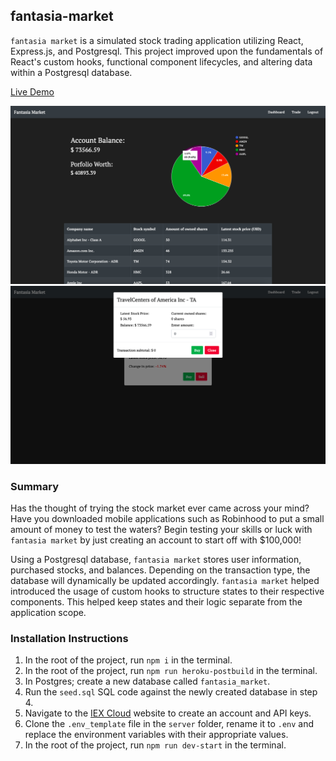 ## fantasia-market
`fantasia market` is a simulated stock trading application utilizing React, Express.js, and Postgresql. This project improved upon the fundamentals of React's custom hooks, functional component lifecycles, and altering data within a Postgresql database.

[Live Demo](https://react-fantasia-market.herokuapp.com/)

![dashboard-page-screenshot](./demo-screenshot-1.png)
![trade-page-screenshot](./demo-screenshot-2.png)

### Summary

Has the thought of trying the stock market ever came across your mind? Have you downloaded mobile applications such as Robinhood to put a small amount of money to test the waters? Begin testing your skills or luck with `fantasia market` by just creating an account to start off with $100,000!

Using a Postgresql database, `fantasia market` stores user information, purchased stocks, and balances. Depending on the transaction type, the database will dynamically be updated accordingly. `fantasia market` helped introduced the usage of custom hooks to structure states to their respective components. This helped keep states and their logic separate from the application scope.

### Installation Instructions
1. In the root of the project, run `npm i` in the terminal.
2. In the root of the project, run `npm run heroku-postbuild` in the terminal.
3. In Postgres; create a new database called `fantasia_market`.
4. Run the `seed.sql` SQL code against the newly created database in step 4.
5. Navigate to the [IEX Cloud](https://iexcloud.io/) website to create an account and API keys.
6. Clone the `.env_template` file in the `server` folder, rename it to `.env` and replace the environment variables with their appropriate values.
7. In the root of the project, run `npm run dev-start` in the terminal.
